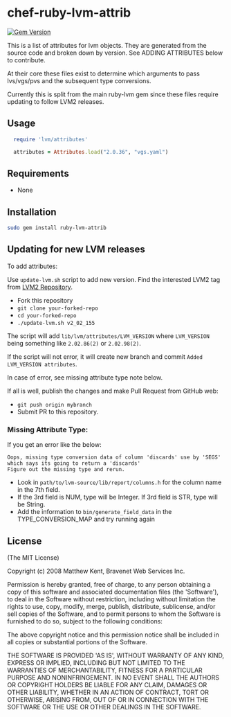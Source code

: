 # chef-ruby-lvm-attrib

[![Gem Version](https://badge.fury.io/rb/chef-ruby-lvm-attrib.svg)](https://badge.fury.io/rb/chef-ruby-lvm-attrib)

This is a list of attributes for lvm objects. They are generated from the source code and broken down by version. See ADDING ATTRIBUTES below to contribute.

At their core these files exist to determine which arguments to pass lvs/vgs/pvs and the subsequent type conversions.

Currently this is split from the main ruby-lvm gem since these files require updating to follow LVM2 releases.

## Usage

```ruby
  require 'lvm/attributes'

  attributes = Attributes.load("2.0.36", "vgs.yaml")
```

## Requirements

- None

## Installation

```bash
sudo gem install ruby-lvm-attrib
```

## Updating for new LVM releases

To add attributes:

Use `update-lvm.sh` script to add new version. Find the interested LVM2 tag from [LVM2 Repository](https://sourceware.org/git/?p=lvm2.git).

- Fork this repository
- `git clone your-forked-repo`
- `cd your-forked-repo`
- `./update-lvm.sh v2_02_155`

The script will add `lib/lvm/attributes/LVM_VERSION` where `LVM_VERSION` being something like `2.02.86(2)` or `2.02.98(2)`.

If the script will not error, it will create new branch and commit `Added LVM_VERSION attributes`.

In case of error, see missing attribute type note below.

If all is well, publish the changes and make Pull Request from GitHub web:

- `git push origin mybranch`
- Submit PR to this repository.

### Missing Attribute Type:

If you get an error like the below:

```
Oops, missing type conversion data of column 'discards' use by 'SEGS' which says its going to return a 'discards'
Figure out the missing type and rerun.
```

- Look in `path/to/lvm-source/lib/report/columns.h` for the column name in the 7th field.
- If the 3rd field is NUM, type will be Integer. If 3rd field is STR, type will be String.
- Add the information to `bin/generate_field_data` in the TYPE_CONVERSION_MAP and try running again

## License

(The MIT License)

Copyright (c) 2008 Matthew Kent, Bravenet Web Services Inc.

Permission is hereby granted, free of charge, to any person obtaining a copy of this software and associated documentation files (the 'Software'), to deal in the Software without restriction, including without limitation the rights to use, copy, modify, merge, publish, distribute, sublicense, and/or sell copies of the Software, and to permit persons to whom the Software is furnished to do so, subject to the following conditions:

The above copyright notice and this permission notice shall be included in all copies or substantial portions of the Software.

THE SOFTWARE IS PROVIDED 'AS IS', WITHOUT WARRANTY OF ANY KIND, EXPRESS OR IMPLIED, INCLUDING BUT NOT LIMITED TO THE WARRANTIES OF MERCHANTABILITY, FITNESS FOR A PARTICULAR PURPOSE AND NONINFRINGEMENT. IN NO EVENT SHALL THE AUTHORS OR COPYRIGHT HOLDERS BE LIABLE FOR ANY CLAIM, DAMAGES OR OTHER LIABILITY, WHETHER IN AN ACTION OF CONTRACT, TORT OR OTHERWISE, ARISING FROM, OUT OF OR IN CONNECTION WITH THE SOFTWARE OR THE USE OR OTHER DEALINGS IN THE SOFTWARE.
